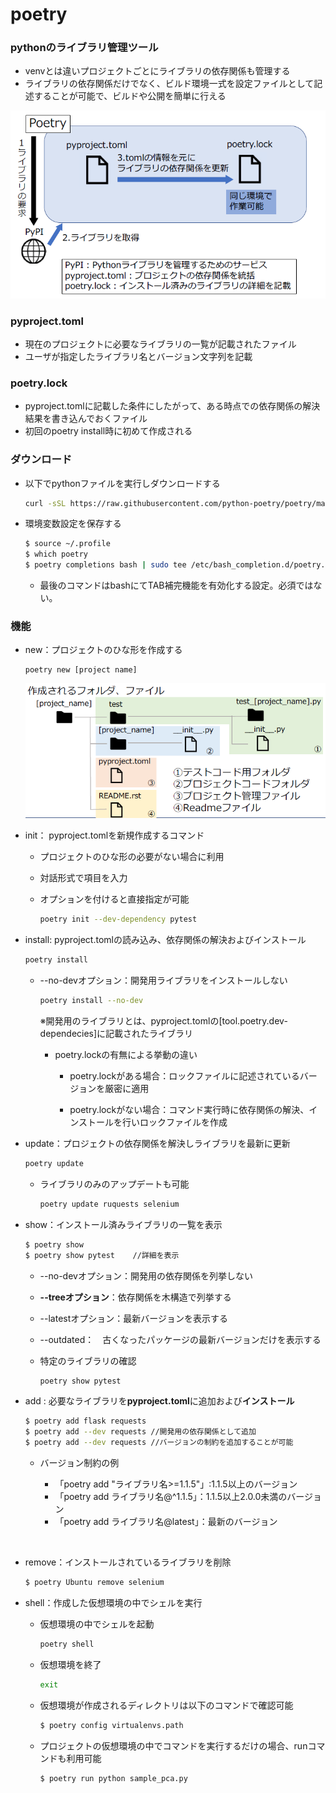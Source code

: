 # **poetry**

### pythonのライブラリ管理ツール

* venvとは違いプロジェクトごとにライブラリの依存関係も管理する
* ライブラリの依存関係だけでなく、ビルド環境一式を設定ファイルとして記述することが可能で、ビルドや公開を簡単に行える

![](/python/img/poetry_concept.png)

### pyproject.toml
    
* 現在のプロジェクトに必要なライブラリの一覧が記載されたファイル
* ユーザが指定したライブラリ名とバージョン文字列を記載

### poetry.lock

* pyproject.tomlに記載した条件にしたがって、ある時点での依存関係の解決結果を書き込んでおくファイル
* 初回のpoetry install時に初めて作成される

### ダウンロード

* 以下でpythonファイルを実行しダウンロードする

    ```bash
    curl -sSL https://raw.githubusercontent.com/python-poetry/poetry/master/get-poetry.py | python -
    ```

* 環境変数設定を保存する
    
    ```bash
    $ source ~/.profile
    $ which poetry
    $ poetry completions bash | sudo tee /etc/bash_completion.d/poetry.bash-completion
    ```
    * 最後のコマンドはbashにてTAB補完機能を有効化する設定。必須ではない。



### 機能

* new：プロジェクトのひな形を作成する

    ```
    poetry new [project name]
    ```

    ![](/python/img/poetry_project.png)

* init： pyproject.tomlを新規作成するコマンド

    * プロジェクトのひな形の必要がない場合に利用
    * 対話形式で項目を入力
    * オプションを付けると直接指定が可能

        ```bash
        poetry init --dev-dependency pytest
        ```

* install: pyproject.tomlの読み込み、依存関係の解決およびインストール

    ```bash
    poetry install
    ```

    * --no-devオプション：開発用ライブラリをインストールしない

        ```bash
        poetry install --no-dev
        ```

        ※開発用のライブラリとは、pyproject.tomlの[tool.poetry.dev-dependecies]に記載されたライブラリ

        * poetry.lockの有無による挙動の違い
            
            * poetry.lockがある場合：ロックファイルに記述されているバージョンを厳密に適用

            * poetry.lockがない場合：コマンド実行時に依存関係の解決、インストールを行いロックファイルを作成

* update：プロジェクトの依存関係を解決しライブラリを最新に更新

    ```bash
    poetry update
    ```

    * ライブラリのみのアップデートも可能
    
        ```bash
        poetry update ruquests selenium
        ```


* show：インストール済みライブラリの一覧を表示
    
    ```bash
    $ poetry show
    $ poetry show pytest    //詳細を表示
    ```

    * --no-devオプション：開発用の依存関係を列挙しない
    * **--treeオプション**：依存関係を木構造で列挙する
    * --latestオプション：最新バージョンを表示する
    * --outdated：　古くなったパッケージの最新バージョンだけを表示する

    * 特定のライブラリの確認

        ```bash
        poetry show pytest
        ```

* add : 必要なライブラリを**pyproject.toml**に追加および**インストール**

    ```bash
    $ poetry add flask requests
    $ poetry add --dev requests //開発用の依存関係として追加
    $ poetry add --dev requests //バージョンの制約を追加することが可能
    ```

    * バージョン制約の例

        * 「poetry add "ライブラリ名>=1.1.5"」:1.1.5以上のバージョン
        * 「poetry add ライブラリ名@^1.1.5」：1.1.5以上2.0.0未満のバージョン
        * 「poetry add ライブラリ名@latest」：最新のバージョン
  
<br />

* remove：インストールされているライブラリを削除

    ```bash
    $ poetry Ubuntu remove selenium
    ```


* shell：作成した仮想環境の中でシェルを実行

    * 仮想環境の中でシェルを起動

        ```bash
        poetry shell
        ```
    * 仮想環境を終了
        
        ```bash
        exit
        ```

    * 仮想環境が作成されるディレクトリは以下のコマンドで確認可能

        ```bash
        $ poetry config virtualenvs.path
        ```

    * プロジェクトの仮想環境の中でコマンドを実行するだけの場合、runコマンドも利用可能

        ```bash
        $ poetry run python sample_pca.py
        ```

        


